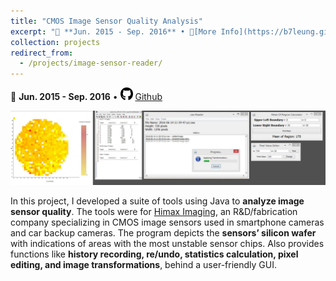 ```yaml
---
title: "CMOS Image Sensor Quality Analysis"
excerpt: "📅 **Jun. 2015 - Sep. 2016** • 🔎[More Info](https://b7leung.github.io/projects/image-sensor-reader/) <br/> Developed a suite of tools to analyze image sensor quality. Depicts the sensors’ silicon wafer with indications of areas with the most unstable sensor chips. Also provides functions like history recording, re/undo, statistics calculation, pixel editing, and image transformations, behind a user-friendly GUI. <br/><img src='/images/image_sensor_Main_Picture.jpg'>"
collection: projects
redirect_from: 
  - /projects/image-sensor-reader/
---
```


📅 **Jun. 2015 - Sep. 2016** • <img src="/images/github_icon.png" width="20" height="20"> [Github](https://github.com/b7leung/CMOS-Raw-Image-Reader)

<img src='/images/image_sensor_Main_Picture.jpg'>

In this project, I developed a suite of tools using Java to **analyze image sensor quality**. The tools were for [Himax Imaging](https://www.himax.com.tw/), an R&D/fabrication company specializing in CMOS image sensors used in smartphone cameras and car backup cameras. The program depicts the **sensors’ silicon wafer** with indications of areas with the most unstable sensor chips. Also provides functions like **history recording, re/undo, statistics calculation, pixel editing, and image transformations**, behind a user-friendly GUI. 

